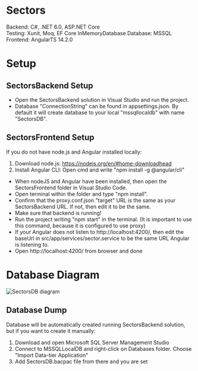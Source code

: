 # Sectors
Backend: C#, .NET 6.0, ASP.NET Core <br />
Testing: Xunit, Moq, EF Core InMemoryDatabase
Database: MSSQL <br />
Frontend: AngularTS 14.2.0 <br />

# Setup
## SectorsBackend Setup
- Open the SectorsBackend solution in Visual Studio and run the project. <br />
- Database "ConnectionString" can be found in appsettings.json. By default it will create database to your local "mssqllocaldb" with name "SectorsDB". <br />

## SectorsFrontend Setup
If you do not have node.js and Angular installed locally: <br />
1) Download node.js: https://nodejs.org/en/#home-downloadhead <br />
2) Install Angular CLI:  Open cmd and write "npm install -g @angular/cli" <br />

- When nodeJS and Angular have been installed, then open the SectorsFrontend folder in Visual Studio Code. <br />
- Open terminal within the folder and type "npm install". <br />
- Confirm that the proxy.conf.json "target" URL is the same as your SectorsBackend URL. If not, then edit it to be the same. <br />
- Make sure that backend is running!
- Run the project writing "npm start" in the terminal. (It is important to use this command, because it is configured to use proxy) <br />
- If your Angular does not listen to http://localhost:4200/, then edit the baseUrl in src/app/services/sector.service to be the same URL Angular is listening to. <br />
- Open http://localhost:4200/ from browser and done <br />


# Database Diagram
![SectorsDB diagram](https://user-images.githubusercontent.com/60730038/189535392-47c2e42e-5e05-4cc9-9439-a52fc01881f7.png)

## Database Dump
Database will be automatically created running SectorsBackend solution, but if you want to create it manually: <br />
1) Download and open Microsoft SQL Server Management Studio <br />
2) Connect to MSSQLLocalDB and right-click on Databases folder. Choose "Import Data-tier Application" <br />
3) Add SectorsDB.bacpac file from there and you are set <br />
